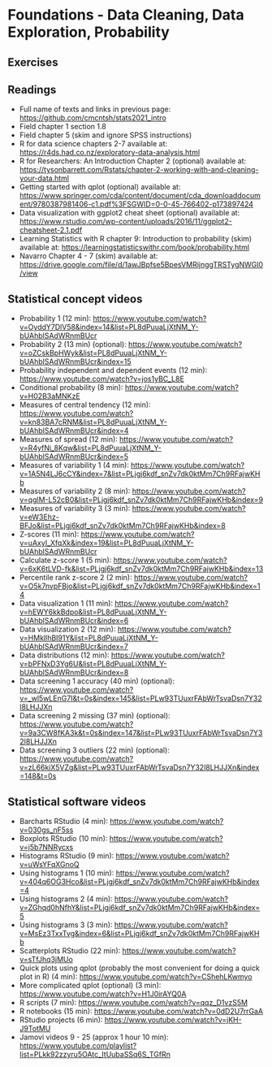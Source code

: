# Foundations - Data Cleaning, Data Exploration, Probability

## Exercises

## Readings

* Full name of texts and links in previous page: https://github.com/cmcntsh/stats2021_intro
* Field chapter 1 section 1.8
* Field chapter 5 (skim and ignore SPSS instructions)
* R for data science chapters 2-7 available at: https://r4ds.had.co.nz/exploratory-data-analysis.html
* R for Researchers: An Introduction Chapter 2 (optional) available at: https://tysonbarrett.com/Rstats/chapter-2-working-with-and-cleaning-your-data.html
* Getting started with qplot (optional) available at: https://www.springer.com/cda/content/document/cda_downloaddocument/9780387981406-c1.pdf%3FSGWID=0-0-45-766402-p173897424
* Data visualization with ggplot2 cheat sheet (optional) available at: https://www.rstudio.com/wp-content/uploads/2016/11/ggplot2-cheatsheet-2.1.pdf
* Learning Statistics with R chapter 9: Introduction to probability (skim) available at: https://learningstatisticswithr.com/book/probability.html
* Navarro Chapter 4 - 7 (skim) available at: https://drive.google.com/file/d/1awJBpfse5BpesVMRijnggTRSTygNWGl0/view

## Statistical concept videos

* Probability 1 (12 min): https://www.youtube.com/watch?v=OyddY7DlV58&index=14&list=PL8dPuuaLjXtNM_Y-bUAhblSAdWRnmBUcr
* Probability 2 (13 min) (optional): https://www.youtube.com/watch?v=oZCskBpHWyk&list=PL8dPuuaLjXtNM_Y-bUAhblSAdWRnmBUcr&index=15
* Probability independent and dependent events (12 min): https://www.youtube.com/watch?v=jos1yBC_L8E
* Conditional probability (8 min): https://www.youtube.com/watch?v=H02B3aMNKzE
* Measures of central tendency (12 min): https://www.youtube.com/watch?v=kn83BA7cRNM&list=PL8dPuuaLjXtNM_Y-bUAhblSAdWRnmBUcr&index=4
* Measures of spread (12 min): https://www.youtube.com/watch?v=R4yfNi_8Kqw&list=PL8dPuuaLjXtNM_Y-bUAhblSAdWRnmBUcr&index=5
* Measures of variability 1 (4 min): https://www.youtube.com/watch?v=1A5N4LJ6cCY&index=7&list=PLjgj6kdf_snZv7dk0ktMm7Ch9RFajwKHb
* Measures of variability 2 (8 min): https://www.youtube.com/watch?v=qglM-L52cB0&list=PLjgj6kdf_snZv7dk0ktMm7Ch9RFajwKHb&index=9
* Measures of variability 3 (3 min): https://www.youtube.com/watch?v=eW3Ehz-BFJo&list=PLjgj6kdf_snZv7dk0ktMm7Ch9RFajwKHb&index=8
* Z-scores (11 min): https://www.youtube.com/watch?v=uAxyI_XfqXk&index=19&list=PL8dPuuaLjXtNM_Y-bUAhblSAdWRnmBUcr
* Calculate z-score 1 (5 min): https://www.youtube.com/watch?v=6xK6tLVD-fk&list=PLjgj6kdf_snZv7dk0ktMm7Ch9RFajwKHb&index=13
* Percentile rank z-score 2 (2 min): https://www.youtube.com/watch?v=O5k7nvpFBjo&list=PLjgj6kdf_snZv7dk0ktMm7Ch9RFajwKHb&index=14
* Data visualization 1 (11 min): https://www.youtube.com/watch?v=hEWY6kkBdpo&list=PL8dPuuaLjXtNM_Y-bUAhblSAdWRnmBUcr&index=6
* Data visualization 2 (12 min): https://www.youtube.com/watch?v=HMkllhBI91Y&list=PL8dPuuaLjXtNM_Y-bUAhblSAdWRnmBUcr&index=7
* Data distributions (12 min): https://www.youtube.com/watch?v=bPFNxD3Yg6U&list=PL8dPuuaLjXtNM_Y-bUAhblSAdWRnmBUcr&index=8
* Data screening 1 accuracy (40 min) (optional): https://www.youtube.com/watch?v=_wl5wLEnG7I&t=0s&index=145&list=PLw93TUuxrFAbWrTsvaDsn7Y32l8LHJJXn
* Data screening 2 missing (37 min) (optional): https://www.youtube.com/watch?v=9a3CW8fKA3k&t=0s&index=147&list=PLw93TUuxrFAbWrTsvaDsn7Y32l8LHJJXn
* Data screening 3 outliers (22 min) (optional): https://www.youtube.com/watch?v=zL66kiX5VZg&list=PLw93TUuxrFAbWrTsvaDsn7Y32l8LHJJXn&index=148&t=0s

## Statistical software videos

* Barcharts RStudio (4 min): https://www.youtube.com/watch?v=030gs_nF5ss
* Boxplots RStudio (10 min): https://www.youtube.com/watch?v=j5b7NNRycxs
* Histograms RStudio (9 min): https://www.youtube.com/watch?v=uWsYFqXGnoQ
* Using histograms 1 (10 min): https://www.youtube.com/watch?v=404q6OG3Hco&list=PLjgj6kdf_snZv7dk0ktMm7Ch9RFajwKHb&index=4
* Using histograms 2 (4 min): https://www.youtube.com/watch?v=ZGhqd0hNfhY&list=PLjgj6kdf_snZv7dk0ktMm7Ch9RFajwKHb&index=5
* Using histograms 3 (3 min): https://www.youtube.com/watch?v=MsEz3TxxTvg&index=6&list=PLjgj6kdf_snZv7dk0ktMm7Ch9RFajwKHb
* Scatterplots RStudio (22 min): https://www.youtube.com/watch?v=sTfJhq3jMUo 
* Quick plots using qplot (probably the most convenient for doing a quick plot in R) (4 min): https://www.youtube.com/watch?v=CShehLKwmyo
* More complicated qplot (optional) (3 min): https://www.youtube.com/watch?v=H1J0irAYQ0A
* R scripts (7 min): https://www.youtube.com/watch?v=qqz_D1vzS5M
* R notebooks (15 min): https://www.youtube.com/watch?v=0dD2U7rrGaA
* RStudio projects (6 min): https://www.youtube.com/watch?v=jKH-J9TotMU
* Jamovi videos 9 - 25 (approx 1 hour 10 min): https://www.youtube.com/playlist?list=PLkk92zzyru5OAtc_ItUubaSSq6S_TGfRn
